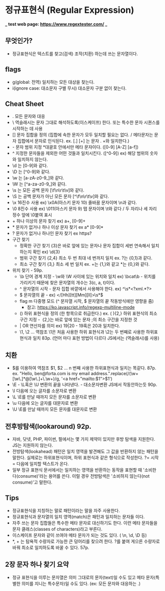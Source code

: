 # 정규표현식 (Regular Expression)

**_ test web page: https://www.regextester.com/ _**

## 무엇인가?

- 정규표현식은 텍스트를 찾고(검색) 조작(치환) 하는데 쓰는 문자열이다.

## flags

- g(global: 전역) 일치하는 모든 대상을 찾는다.
- i(ignore case: 대소문자 구별 무시) 대소문자 구분 없이 찾는다.

## Cheat Sheet

- . 모든 문자와 대응
- \ 역슬래시는 문자 그대로 해석하도록(이스케이프) 한다. 또는 특수한 문자 시퀀스를 시작하는 데 사용
- [] 문자 집합을 정의 (집합에 속한 문자가 모두 일치할 필요는 없다. / 메타문자는 문자 집합에서 문자로 인식된다. ex. [.] [+] 는 문자 . +와 일치한다.)
- \- 문자 범위 지정 \*대괄호 안에서만 메타 문자이다. ([0-9] [A-Z] [a-f])
- ^ 지정한 문자들을 제외한 어떤 것들과 일치시킨다. ([^0-9]) ex) 해당 범위의 숫자와 일치하지 않는다.
- \d 는 [0-9]와 같다.
- \D 는 [^0-9]와 같다.
- \w 는 [a-zA-z0-9_]와 같다.
- \W 는 [^a-za-z0-9_]와 같다.
- \s 는 모든 공백 문자 [\f\n\r\t\v]와 같다.
- \S 는 공백 문자가 아닌 모든 문자 [^\f\n\r\t\v]와 같다.
- \x 16진수 사용 ex) \x0A(아스키 문자 10) 줄바꿈 문자이며 \n과 같다.
- \0 8진수 사용 ex) \011(아스키 문자 9) 탭 문자이며 \t와 같다 / 두 자리나 세 자리 정수 앞에 \0붙여 표시
- \+ 하나 이상의 문자 찾기 ex) a+, [0-9]+
- \* 문자가 없거나 하나 이상 문자 찾기 ex a* [0-9]*
- ? 문자가 없거나 하나인 문자 찾기 ex https?
- 구간 찾기
  - 정확한 구간 찾기 {3}은 바로 앞에 있는 문자나 문자 집합이 세번 연속해서 일치 하는지 확인 ex) \d{3}
  - 범위 구간 찾기 {2,4} 최소 두 번 최대 네 번까지 일치 ex. ?는 {0,1}과 같다.
  - 최소 구간 찾기 {3,} 최소 세 번 일치 ex. +는 {1,}와 같고 \*는 {0,}와 같다.
- 위치 찾기 - 59p.
  - \b 단어 경계 지정 - \w와 \W 사이에 있는 위치와 일치 ex) \bcat\b - 위치를 가리키기 때문에 찾은 문자열의 개수는 3(c, a, t)이다.
  - ^ 문자열의 시작 - 문자 집합 바깥에서 사용해야 한다. ex) ^\s*<\?xml.*\?>
  - $ 문자열의 끝 - ex) </[Hh][tt][Mm][ll]>\s\*$
  - flag m 다중행 모드 (^ 문자열 시작, $ 문자열의 끝 작동방식에만 영향을 줌)
    - 참고: https://ko.javascript.info/regexp-multiline-mode
  - () 하위 표현식을 정의 (한 항목으로 취급한다.) ex. (&nbsp;){2,} 하위 표현식의 최소 구간 지정 - &nbsp;{2,}는 바로 앞에 있는 문자 ;의 최소 구간을 지정한 것
  - | OR 연산자를 의미 ex) 19|20 - 19혹은 20과 일치한다.
  - \1, \2 ... 역참조 \1은 처음 사용한 하위 표현식과 \2는 두 번째로 사용한 하위표현식과 일치 83p. (언어 마다 표현 방법이 다르다 JS에서는 \(역슬래시)를 사용)

## 치환
- $를 이용하여 역참조 $1, $2 ... n 번째 사용한 하위표현식과 일치는 똑같다. 87p. ex. "Hello, ben@forta.com is my email address.".replace(/(\w+[\w\.]*@[\w\.]+\.\w+)/g, '<a href="mailto:$1">$1</a>')
- \E - \L혹은 \U 변환의 끝을 나타낸다. - 대소문자변환 JS에서 작동안하는듯 90p.
- \l 다음에 오는 글자를 소문자로 변환
- \L \E를 만날 때까지 모든 문자를 소문자로 변환
- \u 다음에 오는 글자를 대문자로 변환
- \U \E를 만날 때까지 모든 문자를 대문자로 변환

## 전후방탐색(lookaround) 92p.
- 자바, 닷넷, PHP, 파이썬, 펄에서는 몇 가지 제약이 있지만 후방 탐색을 지원한다. JS는 지원하지 않는다.
- 전방탐색(lookahead) 패턴은 일치 영역을 발견해도 그 값을 반환하지 않는 패턴을 말한다. 실제로는 하위표현식이며, 하위 표현식과 같은 형식으로 작성한다. ?= 시작 = 다음에 일치할 텍스트가 온다.
- 일부 정규 표현식 문서에서는 일치하는 영역을 반환하는 동작을 표현할 때 '소비한다(consume)'라는 용어를 쓴다. 이럴 경우 전방탐색은 '소비하지 않는다(not consume)'고 말한다.

## Tips

- 정규표현식을 지칭하는 말로 패턴이라는 말을 자주 사용한다.
- 정규표현식과 문자열의 일치 영역(match)은 패턴과 일치하는 문자들 이다.
- 자주 쓰는 문자 집합들은 특수한 메타 문자로 대신하기도 한다. 이런 메타 문자들을 문자 클래스(classes of characters)라고 부른다.
- 이스케이프 문자와 같이 쓰여야 메타 문자가 되는 것도 있다. ( \n, \d, \D 등)
- \*, + 는 탐욕적 수량자로 가능한 큰 덩어리를 찾으려 한다. ?를 붙여 게으른 수량자로 바꿔 최소로 일치하도록 바꿀 수 있다. 57p.

## 2장 문자 하나 찾기 요약

- 정규 표현식을 이루는 문자열은 의미 그대로의 문자(text)일 수도 있고 메타 문자(특별한 의미를 지니는 특수문자)일 수도 있다. (ex: 모든 문자와 대응하는 .)
